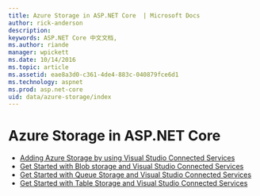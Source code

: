 ```yaml
---
title: Azure Storage in ASP.NET Core  | Microsoft Docs
author: rick-anderson
description: 
keywords: ASP.NET Core 中文文档,
ms.author: riande
manager: wpickett
ms.date: 10/14/2016
ms.topic: article
ms.assetid: eae8a3d0-c361-4de4-883c-040879fce6d1
ms.technology: aspnet
ms.prod: asp.net-core
uid: data/azure-storage/index
---
```

# Azure Storage in ASP.NET Core 

* [Adding Azure Storage by using Visual Studio Connected Services](https://azure.microsoft.com/documentation/articles/vs-azure-tools-connected-services-storage)
* [Get Started with Blob storage and Visual Studio Connected Services](https://azure.microsoft.com/documentation/articles/vs-storage-aspnet5-getting-started-blobs)
* [Get Started with Queue Storage and Visual Studio Connected Services](https://azure.microsoft.com/documentation/articles/vs-storage-aspnet5-getting-started-queues)
* [Get Started with Table Storage and Visual Studio Connected Services](https://azure.microsoft.com/documentation/articles/vs-storage-aspnet5-getting-started-tables)
